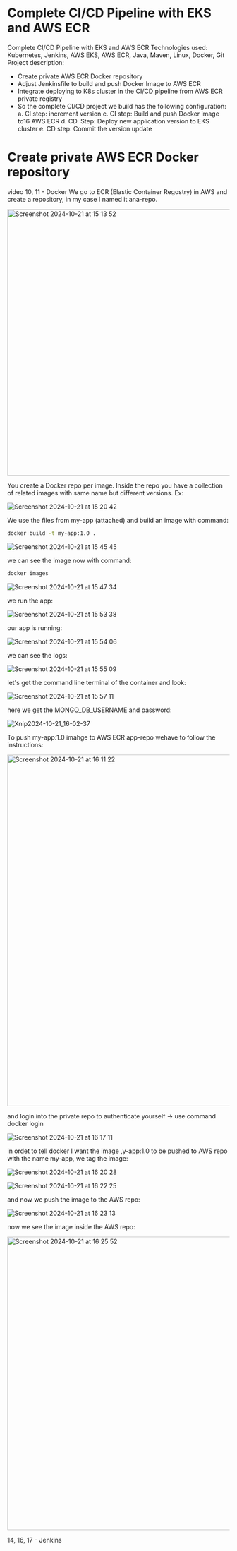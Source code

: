 # Complete CI/CD Pipeline with EKS and AWS ECR

Complete CI/CD Pipeline with EKS and AWS ECR
Technologies used:
Kubernetes, Jenkins, AWS EKS, AWS ECR, Java, Maven, Linux, Docker, Git
Project description:
- Create private AWS ECR Docker repository
- Adjust Jenkinsfile to build and push Docker Image to AWS ECR
- Integrate deploying to K8s cluster in the CI/CD pipeline from AWS ECR private registry
- So the complete CI/CD project we build has the following configuration:
a. CI step: increment version
c. CI step: Build and push Docker image to16 AWS ECR
d. CD. Step: Deploy new application version to EKS cluster
e. CD step: Commit the version update


# Create private AWS ECR Docker repository
video 10, 11 - Docker
We go to ECR (Elastic Container Regostry) in AWS and create a repository, in my case I named it ana-repo.

<img width="604" alt="Screenshot 2024-10-21 at 15 13 52" src="https://github.com/user-attachments/assets/56ddb512-17a2-430b-9a97-428889058a1f">

You create a Docker repo per image. Inside the repo you have a collection of related images with same name but different versions. Ex:

![Screenshot 2024-10-21 at 15 20 42](https://github.com/user-attachments/assets/bd330562-5da6-4871-925f-d0e75f3b1e32)


We use the files from my-app (attached) and build an image with command:

```bash
docker build -t my-app:1.0 .
```
![Screenshot 2024-10-21 at 15 45 45](https://github.com/user-attachments/assets/7febfddd-ba55-472f-a7a6-14b6b0249c65)

we can see the image now with command:

```bash
docker images
```

![Screenshot 2024-10-21 at 15 47 34](https://github.com/user-attachments/assets/64ca3d9e-6336-4228-bc7c-a5a866855368)

we run the app:

![Screenshot 2024-10-21 at 15 53 38](https://github.com/user-attachments/assets/90847dac-05f6-4883-8c7c-a887d8bb5377)

our app is running:

![Screenshot 2024-10-21 at 15 54 06](https://github.com/user-attachments/assets/e69b42ac-055d-4a8e-86fd-a09918514119)

we can see the logs:

![Screenshot 2024-10-21 at 15 55 09](https://github.com/user-attachments/assets/f9f6363b-feaf-4677-84bd-14b99b1715bd)

let's get the command line terminal of the container and look:

![Screenshot 2024-10-21 at 15 57 11](https://github.com/user-attachments/assets/0b242808-21a6-4292-8ecb-8d8668dabc74)

here we get the MONGO_DB_USERNAME and password:

![Xnip2024-10-21_16-02-37](https://github.com/user-attachments/assets/7e17de31-0ddf-46b9-9cb7-6cd93a61c70c)


To push my-app:1.0 imahge to AWS ECR app-repo wehave to follow the instructions:

<img width="797" alt="Screenshot 2024-10-21 at 16 11 22" src="https://github.com/user-attachments/assets/c9f5024c-3ef2-45f5-9f80-cc5344df39bd">


and login into the private repo to authenticate yourself -> use command docker login

![Screenshot 2024-10-21 at 16 17 11](https://github.com/user-attachments/assets/98665e7a-f4aa-4b58-9107-4fae75fd28ca)

in ordet to tell docker I want the image ,y-app:1.0  to be pushed to AWS repo with the name my-app, we tag the image:

![Screenshot 2024-10-21 at 16 20 28](https://github.com/user-attachments/assets/695c995c-1032-4626-9c98-ebda901edd70)


![Screenshot 2024-10-21 at 16 22 25](https://github.com/user-attachments/assets/4469112b-c8ec-417e-979c-4dfbf7f6ae8e)

and now we push the image to the AWS repo:

![Screenshot 2024-10-21 at 16 23 13](https://github.com/user-attachments/assets/0e0f587f-c10c-4ae0-951f-16f08b80a4c5)

now we see the image inside the AWS repo:

<img width="665" alt="Screenshot 2024-10-21 at 16 25 52" src="https://github.com/user-attachments/assets/cd659b0e-038c-4861-a16b-3b40e96e84d8">

14, 16, 17 - Jenkins


